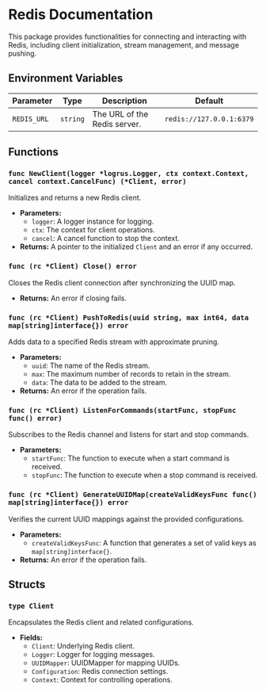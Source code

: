 # Redis Documentation

This package provides functionalities for connecting and interacting with Redis, including client initialization, stream management, and message pushing.

## Environment Variables

| Parameter   | Type     | Description                                    | Default                  |
|-------------|----------|------------------------------------------------|--------------------------|
| `REDIS_URL` | `string` | The URL of the Redis server.                   | `redis://127.0.0.1:6379` |

## Functions

### `func NewClient(logger *logrus.Logger, ctx context.Context, cancel context.CancelFunc) (*Client, error)`

Initializes and returns a new Redis client.

- **Parameters:**
  - `logger`: A logger instance for logging.
  - `ctx`: The context for client operations.
  - `cancel`: A cancel function to stop the context.
- **Returns:** A pointer to the initialized `Client` and an error if any occurred.

### `func (rc *Client) Close() error`

Closes the Redis client connection after synchronizing the UUID map.

- **Returns:** An error if closing fails.

### `func (rc *Client) PushToRedis(uuid string, max int64, data map[string]interface{}) error`

Adds data to a specified Redis stream with approximate pruning.

- **Parameters:**
  - `uuid`: The name of the Redis stream.
  - `max`: The maximum number of records to retain in the stream.
  - `data`: The data to be added to the stream.
- **Returns:** An error if the operation fails.

### `func (rc *Client) ListenForCommands(startFunc, stopFunc func() error)`

Subscribes to the Redis channel and listens for start and stop commands.

- **Parameters:**
  - `startFunc`: The function to execute when a start command is received.
  - `stopFunc`: The function to execute when a stop command is received.

### `func (rc *Client) GenerateUUIDMap(createValidKeysFunc func() map[string]interface{}) error`

Verifies the current UUID mappings against the provided configurations.

- **Parameters:**
  - `createValidKeysFunc`: A function that generates a set of valid keys as `map[string]interface{}`.
- **Returns:** An error if the operation fails.

## Structs

### `type Client`

Encapsulates the Redis client and related configurations.

- **Fields:**
  - `Client`: Underlying Redis client.
  - `Logger`: Logger for logging messages.
  - `UUIDMapper`: UUIDMapper for mapping UUIDs.
  - `Configuration`: Redis connection settings.
  - `Context`: Context for controlling operations.